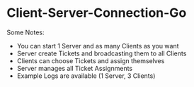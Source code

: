 # Client-Server-Connection-Go
 
Some Notes:
- You can start 1 Server and as many Clients as you want
- Server create Tickets and broadcasting them to all Clients
- Clients can choose Tickets and assign themselves
- Server manages all Ticket Assignments
- Example Logs are available (1 Server, 3 Clients)
